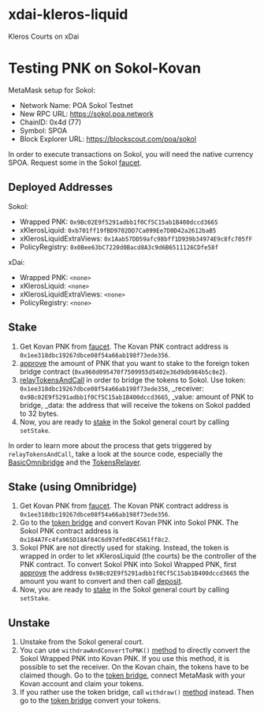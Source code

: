 # xdai-kleros-liquid
Kleros Courts on xDai

# Testing PNK on Sokol-Kovan

MetaMask setup for Sokol: 
- Network Name: POA Sokol Testnet
- New RPC URL: https://sokol.poa.network
- ChainID: 0x4d (77)
- Symbol: SPOA
- Block Explorer URL: https://blockscout.com/poa/sokol

In order to execute transactions on Sokol, you will need the native currency SPOA. Request some in the Sokol [faucet](https://faucet-sokol.herokuapp.com/).

## Deployed Addresses

Sokol:
- Wrapped PNK: `0x9Bc02E9f5291adbb1f0Cf5C15ab1B400dccd3665`
- xKlerosLiquid: `0xb701ff19fBD9702DD7Ca099Ee7D0D42a2612baB5`
- xKlerosLiquidExtraViews: `0x1Aab57DD59afc98bff1D939b34974E9c8fc705fF`
- PolicyRegistry: `0x0Bee63bC7220d0Bacd8A3c9d6B6511126CDfe58f`

xDai:
- Wrapped PNK: `<none>`
- xKlerosLiquid: `<none>`
- xKlerosLiquidExtraViews: `<none>`
- PolicyRegistry: `<none>`

## Stake
1. Get Kovan PNK from [faucet](https://kovan.etherscan.io/address/0x4e95b2e0ecb3bd394e1dddd775504820a746d3bd#writeContract). The Kovan PNK contract address is `0x1ee318dbc19267dbce08f54a66ab198f73ede356`.
1. [approve](https://kovan.etherscan.io/address/0x1ee318dbc19267dbce08f54a66ab198f73ede356#writeContract) the amount of PNK that you want to stake to the foreign token bridge contract (`0xa960d095470f7509955d5402e36d9db984b5c8e2`).
1. [relayTokensAndCall](https://kovan.etherscan.io/address/0xa960d095470f7509955d5402e36d9db984b5c8e2#writeProxyContract) in order to bridge the tokens to Sokol. Use token: `0x1ee318dbc19267dbce08f54a66ab198f73ede356`, _receiver: `0x9Bc02E9f5291adbb1f0Cf5C15ab1B400dccd3665`, _value: amount of PNK to bridge, _data: the address that will receive the tokens on Sokol padded to 32 bytes.
1. Now, you are ready to [stake](https://blockscout.com/poa/sokol/address/0xb701ff19fBD9702DD7Ca099Ee7D0D42a2612baB5/write-proxy) in the Sokol general court by calling `setStake`.

In order to learn more about the process that gets triggered by `relayTokensAndCall`, take a look at the source code, especially the [BasicOmnibridge](https://github.com/omni/omnibridge/blob/b658c7c217e25c13e61ab9fb1a97010a5656b11e/contracts/upgradeable_contracts/BasicOmnibridge.sol#L471) and the [TokensRelayer](https://github.com/omni/omnibridge/blob/b658c7c217e25c13e61ab9fb1a97010a5656b11e/contracts/upgradeable_contracts/components/common/TokensRelayer.sol#L73-L87).

## Stake (using Omnibridge)
1. Get Kovan PNK from [faucet](https://kovan.etherscan.io/address/0x4e95b2e0ecb3bd394e1dddd775504820a746d3bd#writeContract). The Kovan PNK contract address is `0x1ee318dbc19267dbce08f54a66ab198f73ede356`.
1. Go to the [token bridge](https://sokol-omnibridge.web.app/bridge) and convert Kovan PNK into Sokol PNK. The Sokol PNK contract address is `0x184A7Fc4fa965D18Af84C6d97dfed8C4561ff8c2`.
1. Sokol PNK are not directly used for staking. Instead, the token is wrapped in order to let xKlerosLiquid (the courts) be the controller of the PNK contract. To convert Sokol PNK into Sokol Wrapped PNK, first [approve](https://blockscout.com/poa/sokol/address/0x184A7Fc4fa965D18Af84C6d97dfed8C4561ff8c2/write-proxy) the address `0x9Bc02E9f5291adbb1f0Cf5C15ab1B400dccd3665` the amount you want to convert and then call [deposit](https://blockscout.com/poa/sokol/address/0x9Bc02E9f5291adbb1f0Cf5C15ab1B400dccd3665/write-proxy).
1. Now, you are ready to [stake](https://blockscout.com/poa/sokol/address/0xb701ff19fBD9702DD7Ca099Ee7D0D42a2612baB5/write-proxy) in the Sokol general court by calling `setStake`.

## Unstake
1. Unstake from the Sokol general court. 
1. You can use `withdrawAndConvertToPNK()` [method](https://blockscout.com/poa/sokol/address/0x9Bc02E9f5291adbb1f0Cf5C15ab1B400dccd3665/write-contract) to directly convert the Sokol Wrapped PNK into Kovan PNK. If you use this method, it is possible to set the receiver. On the Kovan chain, the tokens have to be claimed though. Go to the [token bridge](https://sokol-omnibridge.web.app/bridge), connect MetaMask with your Kovan account and claim your tokens.
1. If you rather use the token bridge, call `withdraw()` [method](https://blockscout.com/poa/sokol/address/0x9Bc02E9f5291adbb1f0Cf5C15ab1B400dccd3665/write-contract) instead. Then go to the [token bridge](https://sokol-omnibridge.web.app/bridge) convert your tokens.
